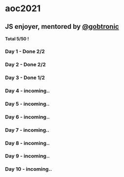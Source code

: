 # aoc2021

## JS enjoyer, mentored by [@gobtronic](https://github.com/gobtronic)

#### Total 5/50 !

### Day 1 - Done 2/2

### Day 2 - Done 2/2

### Day 3 - Done 1/2

### Day 4 - incoming..

### Day 5 - incoming..

### Day 6 - incoming..

### Day 7 - incoming..

### Day 8 - incoming..

### Day 9 - incoming..

### Day 10 - incoming..
